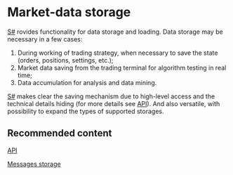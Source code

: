 # Market\-data storage

[S\#](StockSharpAbout.md) rovides functionality for data storage and loading. Data storage may be necessary in a few cases:

1. During working of trading strategy, when necessary to save the state (orders, positions, settings, etc.);
2. Market data saving from the trading terminal for algorithm testing in real time;
3. Data accumulation for analysis and data mining.

[S\#](StockSharpAbout.md) makes clear the saving mechanism due to high\-level access and the technical details hiding (for more details see [API](StoragesApi.md)). And also versatile, with possibility to expand the types of supported storages. 

## Recommended content

[API](StoragesApi.md)

[Messages storage](MessageStorage.md)

